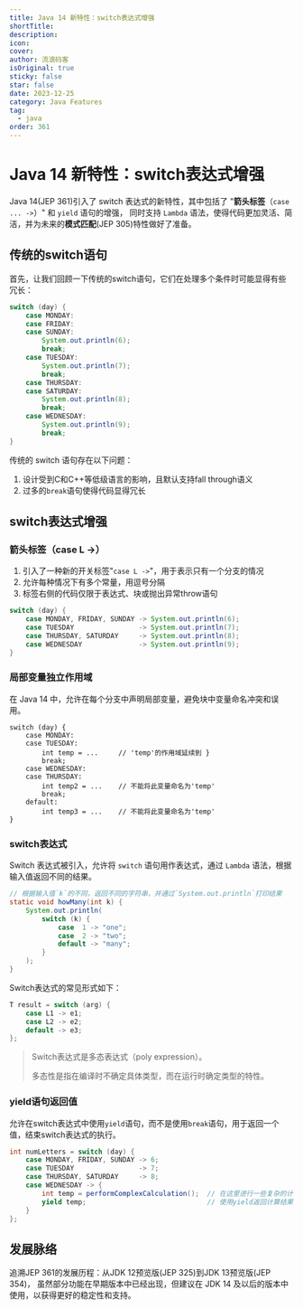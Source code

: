 ```yaml
---
title: Java 14 新特性：switch表达式增强
shortTitle:
description:
icon:
cover:
author: 流浪码客
isOriginal: true
sticky: false
star: false
date: 2023-12-25
category: Java Features
tag:
  - java
order: 361
---
```


# Java 14 新特性：switch表达式增强

Java 14(JEP 361)引入了 switch 表达式的新特性，其中包括了 "**箭头标签**（`case ... ->`）" 和 `yield` 语句的增强，
同时支持 `Lambda` 语法，使得代码更加灵活、简洁，并为未来的**模式匹配**(JEP 305)特性做好了准备。

## 传统的switch语句

首先，让我们回顾一下传统的switch语句，它们在处理多个条件时可能显得有些冗长：

```java
switch (day) {
    case MONDAY:
    case FRIDAY:
    case SUNDAY:
        System.out.println(6);
        break;
    case TUESDAY:
        System.out.println(7);
        break;
    case THURSDAY:
    case SATURDAY:
        System.out.println(8);
        break;
    case WEDNESDAY:
        System.out.println(9);
        break;
}
```

传统的 switch 语句存在以下问题：

1. 设计受到C和C++等低级语言的影响，且默认支持fall through语义
2. 过多的`break`语句使得代码显得冗长

## switch表达式增强

### 箭头标签（case L ->）

1. 引入了一种新的开关标签"`case L ->`"，用于表示只有一个分支的情况
2. 允许每种情况下有多个常量，用逗号分隔
3. 标签右侧的代码仅限于表达式、块或抛出异常throw语句

```java
switch (day) {
    case MONDAY, FRIDAY, SUNDAY -> System.out.println(6);
    case TUESDAY                -> System.out.println(7);
    case THURSDAY, SATURDAY     -> System.out.println(8);
    case WEDNESDAY              -> System.out.println(9);
}
```

### 局部变量独立作用域

在 Java 14 中，允许在每个分支中声明局部变量，避免块中变量命名冲突和误用。

```
switch (day) {
    case MONDAY:
    case TUESDAY:
        int temp = ...     // 'temp'的作用域延续到 }
        break;
    case WEDNESDAY:
    case THURSDAY:
        int temp2 = ...    // 不能将此变量命名为'temp'
        break;
    default:
        int temp3 = ...    // 不能将此变量命名为'temp'
}
```

### switch表达式

Switch 表达式被引入，允许将 `switch` 语句用作表达式，通过 `Lambda` 语法，根据输入值返回不同的结果。

```java
// 根据输入值`k`的不同，返回不同的字符串，并通过`System.out.println`打印结果
static void howMany(int k) {
    System.out.println(
        switch (k) {
            case  1 -> "one";
            case  2 -> "two";
            default -> "many";
        }
    );
}
```

Switch表达式的常见形式如下：

```java
T result = switch (arg) {
    case L1 -> e1;
    case L2 -> e2;
    default -> e3;
};
```

> Switch表达式是多态表达式（poly expression）。
>
> 多态性是指在编译时不确定具体类型，而在运行时确定类型的特性。

### yield语句返回值

允许在switch表达式中使用`yield`语句，而不是使用`break`语句，用于返回一个值，结束switch表达式的执行。

```java
int numLetters = switch (day) {
    case MONDAY, FRIDAY, SUNDAY -> 6;
    case TUESDAY                -> 7;
    case THURSDAY, SATURDAY     -> 8;
    case WEDNESDAY -> {
        int temp = performComplexCalculation();  // 在这里进行一些复杂的计算
        yield temp;                              // 使用yield返回计算结果
    }
};
```

## 发展脉络

追溯JEP 361的发展历程：从JDK 12预览版(JEP 325)到JDK 13预览版(JEP 354)，
虽然部分功能在早期版本中已经出现，但建议在 JDK 14 及以后的版本中使用，以获得更好的稳定性和支持。
